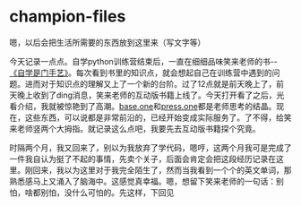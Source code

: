 # champion-files
嗯，以后会把生活所需要的东西放到这里来（写文字等）

今天记录一点点。自学python训练营结束后，一直在细细品味笑来老师的书--[《自学是门手艺》](https://github.com/selfteaching/the-craft-of-selfteaching)。每次看到书里的知识点，就会想起自己在训练营中遇到的问题。进而对于知识点的理解又上了一个新的台阶。过了12点就是前天晚上了，前天晚上收到了ding消息，笑来老师的互动版书籍上线了。今天打开看了之后，光看介绍，我就被惊艳到了高潮。[base.one](https://base.tinfinite.com/hub/app/why-baseone)和[press.one](https://press.one/)都是老师思考的结晶。现在，这些东西，可以说都是非常前沿的，已经开始变成实际服务了。了不得，给笑来老师竖两个大拇指。就记录这么点吧，我要先去互动版书籍探个究竟。

时隔两个月，我又回来了，别以为我放弃了学代码，嗯哼，这两个月我可是完成了一件我自认为挺了不起的事情，先卖个关子，后面会肯定会把这段经历记录在这里。刚回来，我以为这里对于我完全陌生了，然而当我看到一个个的英文单词，那熟悉感马上又涌入了脑海中。这感觉真幸福。嗯，想留下笑来老师的一句话：别怕，啥都别怕，没什么可怕的。先这样，下回见
